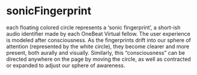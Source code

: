 # sonicFingerprint
each floating colored circle represents a ‘sonic fingerprint’, a short-ish audio identifier made by each OneBeat Virtual fellow.  The user experience is modeled after consciousness.  As the fingerprints drift into our sphere of attention (represented by the white circle), they become clearer and more present, both aurally and visually.  Similarly, this “consciousness” can be directed anywhere on the page by moving the circle, as well as contracted or expanded to adjust our sphere of awareness.
